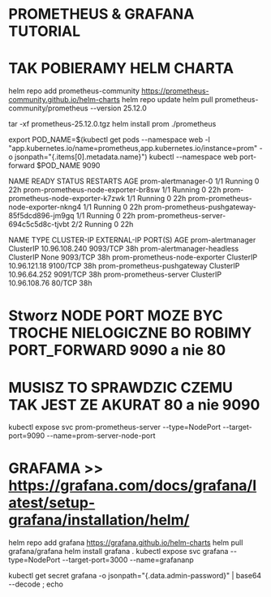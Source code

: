 # PROMETHEUS & GRAFANA TUTORIAL

# TAK POBIERAMY HELM CHARTA
helm repo add prometheus-community https://prometheus-community.github.io/helm-charts
helm repo update
helm pull prometheus-community/prometheus --version 25.12.0

tar -xf prometheus-25.12.0.tgz 
helm install prom ./prometheus

export POD_NAME=$(kubectl get pods --namespace web -l "app.kubernetes.io/name=prometheus,app.kubernetes.io/instance=prom" -o jsonpath="{.items[0].metadata.name}")
kubectl --namespace web port-forward $POD_NAME 9090



NAME                                           READY   STATUS    RESTARTS   AGE
prom-alertmanager-0                            1/1     Running   0          22h
prom-prometheus-node-exporter-br8sw            1/1     Running   0          22h
prom-prometheus-node-exporter-k7zwk            1/1     Running   0          22h
prom-prometheus-node-exporter-nkng4            1/1     Running   0          22h
prom-prometheus-pushgateway-85f5dcd896-jm9gq   1/1     Running   0          22h
prom-prometheus-server-694c5c5d8c-tjvbt        2/2     Running   0          22h

NAME                            TYPE        CLUSTER-IP      EXTERNAL-IP   PORT(S)    AGE
prom-alertmanager               ClusterIP   10.96.108.240   <none>        9093/TCP   38h
prom-alertmanager-headless      ClusterIP   None            <none>        9093/TCP   38h
prom-prometheus-node-exporter   ClusterIP   10.96.121.18    <none>        9100/TCP   38h
prom-prometheus-pushgateway     ClusterIP   10.96.64.252    <none>        9091/TCP   38h
prom-prometheus-server          ClusterIP   10.96.108.76    <none>        80/TCP     38h

# Stworz NODE PORT MOZE BYC TROCHE NIELOGICZNE BO ROBIMY PORT_FORWARD 9090 a nie 80
# MUSISZ TO SPRAWDZIC CZEMU TAK JEST ZE AKURAT 80 a nie 9090
kubectl expose svc prom-prometheus-server --type=NodePort --target-port=9090 --name=prom-server-node-port

# GRAFAMA >> https://grafana.com/docs/grafana/latest/setup-grafana/installation/helm/
helm repo add grafana https://grafana.github.io/helm-charts
helm pull grafana/grafana
helm install grafana .
kubectl expose svc grafana --type=NodePort --target-port=3000 --name=grafananp

kubectl get secret grafana -o jsonpath="{.data.admin-password}" | base64 --decode ; echo
